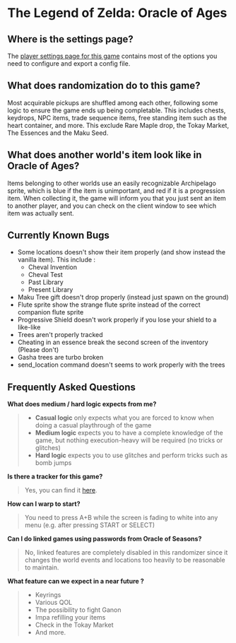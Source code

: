 # The Legend of Zelda: Oracle of Ages 

## Where is the settings page?

The [player settings page for this game](../player-settings) contains most of the options you need to 
configure and export a config file.

## What does randomization do to this game?

Most acquirable pickups are shuffled among each other, following some logic to ensure the game ends up being completable.
This includes chests, keydrops, NPC items, trade sequence items, free standing item such as the heart container, and more.
This exclude Rare Maple drop, the Tokay Market, The Essences and the Maku Seed.

## What does another world's item look like in Oracle of Ages?

Items belonging to other worlds use an easily recognizable Archipelago sprite, which is blue if the item is unimportant, and red if it is a progression item. When collecting it, the game will inform you that you just sent an item to another player, and you can check on the client window to see which item was actually sent.

## Currently Known Bugs

- Some locations doesn't show their item properly (and show instead the vanilla item). This include :
    - Cheval Invention
    - Cheval Test
    - Past Library
    - Present Library
- Maku Tree gift doesn't drop properly (instead just spawn on the ground)
- Flute sprite show the strange flute sprite instead of the correct companion flute sprite
- Progressive Shield doesn't work properly if you lose your shield to a like-like
- Trees aren't properly tracked
- Cheating in an essence break the second screen of the inventory (Please don't)
- Gasha trees are turbo broken
- send_location command doesn't seems to work properly with the trees

## Frequently Asked Questions

**What does medium / hard logic expects from me?**

> - **Casual logic** only expects what you are forced to know when doing a casual playthrough of the game
> - **Medium logic** expects you to have a complete knowledge of the game, but nothing execution-heavy will be required (no tricks or glitches)
> - **Hard logic** expects you to use glitches and perform tricks such as bomb jumps

**Is there a tracker for this game?**

> Yes, you can find it [here](https://github.com/Br00ty/ooa_brooty/releases/latest).

**How can I warp to start?**

> You need to press A+B while the screen is fading to white into any menu (e.g. after pressing START or SELECT)

**Can I do linked games using passwords from Oracle of Seasons?**

> No, linked features are completely disabled in this randomizer since it changes the world events and locations too heavily to be reasonable to maintain.

**What feature can we expect in a near future ?**

> - Keyrings
> - Various QOL
> - The possibility to fight Ganon
> - Impa refilling your items
> - Check in the Tokay Market
> - And more.
